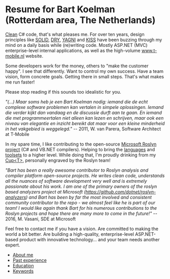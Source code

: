 # Resume for Bart Koelman (Rotterdam area, The Netherlands)

[Clean](https://www.amazon.com/Clean-Code-Handbook-Software-Craftsmanship/dp/0132350882) C# code, that's what pleases me. For over ten years, design principles like [SOLID](https://en.wikipedia.org/wiki/SOLID_(object-oriented_design)), [DRY](https://en.wikipedia.org/wiki/Don%27t_repeat_yourself), [YAGNI](https://en.wikipedia.org/wiki/You_aren%27t_gonna_need_it) and [KISS](https://en.wikipedia.org/wiki/KISS_principle) have been buzzing through my mind on a daily basis while (re)writing code. Mostly ASP.NET (MVC) enterprise-level internal applications, as well as the high-volume www.t-mobile.nl website.

Some developers work for the money, others to "make the customer happy". I see that differently. Want to control my own success.
Have a team vision, form concrete goals. Getting there in small steps. That's what makes me run faster!

Please stop reading if this sounds too idealistic for you.

*"(...) Maar soms heb je een Bart Koelman nodig: iemand die de echt complexe software problemen kan vertalen in simpele oplossingen. Iemand die verder kijkt dan vandaag en de discussie durft aan te gaan. En iemand die met programmeertalen niet alleen kan lezen en schrijven, maar ook een niveau van elegantie en inzicht bereikt dat maar voor een kleine minderheid in het vakgebied is weggelegd."* -- 2011, W. van Parera, Software Architect at T-Mobile

In my spare time, I like contributing to the open-source [Microsoft Roslyn project](https://github.com/dotnet/roslyn) (C# and VB.NET compilers). Helping to bring the [languages](https://github.com/dotnet/roslyn/pulls?utf8=%E2%9C%93&q=is%3Apr%20is%3Aclosed%20author%3Abkoelman) and [toolsets](https://github.com/dotnet/roslyn-analyzers/pulls?utf8=%E2%9C%93&q=is%3Apr%20is%3Aclosed%20author%3Abkoelman) to a higher level. While doing that, I'm proudly drinking from my [Cup\<T\>](https://blogs.msdn.microsoft.com/dotnet/2015/07/02/thank-you-for-your-contributions/), personally engraved by the Roslyn team!

*"Bart has been a really awesome contributor to Roslyn analysis and compiler platform open-source projects. He writes clean code, understands all the nuances of software development very well and is extremely passionate about his work. I am one of the primary owners of the roslyn based analyzers project at Microsoft (https://github.com/dotnet/roslyn-analyzers) and Bart has been by far the most involved and consistent community contributor to the repo - we almost feel like he is part of our team! I would like again thank Bart for his numerous contributions to the Roslyn projects and hope there are many more to come in the future!"* -- 2016, M. Vasani, SDE at Microsoft

Feel free to contact me if you have a vision. Are committed to making the world a bit better. Are building a high-quality, enterprise-level ASP.NET-based product with innovative technology... and your team needs another expert.

* [About me](About%20me.md)
* [Past experience](Past%20experience.md)
* [Education](Education.md)
* [Keywords](Keywords.md)
